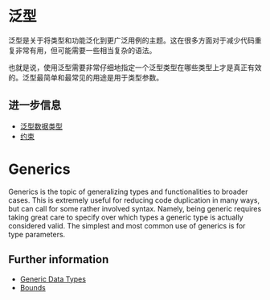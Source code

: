 # 泛型

泛型是关于将类型和功能泛化到更广泛用例的主题。这在很多方面对于减少代码重复非常有用，但可能需要一些相当复杂的语法。

也就是说，使用泛型需要非常仔细地指定一个泛型类型在哪些类型上才是真正有效的。泛型最简单和最常见的用途是用于类型参数。

## 进一步信息

- [泛型数据类型](https://doc.rust-lang.org/book/ch10-01-syntax.html)
- [约束](https://doc.rust-lang.org/rust-by-example/generics/bounds.html)

# Generics

Generics is the topic of generalizing types and functionalities to broader cases.
This is extremely useful for reducing code duplication in many ways, but can call for some rather involved syntax.
Namely, being generic requires taking great care to specify over which types a generic type is actually considered valid.
The simplest and most common use of generics is for type parameters.

## Further information

- [Generic Data Types](https://doc.rust-lang.org/book/ch10-01-syntax.html)
- [Bounds](https://doc.rust-lang.org/rust-by-example/generics/bounds.html)
